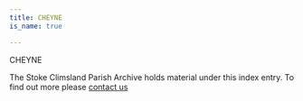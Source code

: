 ```yaml
---
title: CHEYNE
is_name: true

---
```


CHEYNE


The Stoke Climsland Parish Archive holds material under this index entry. To find out more please [contact us](/contact/)
